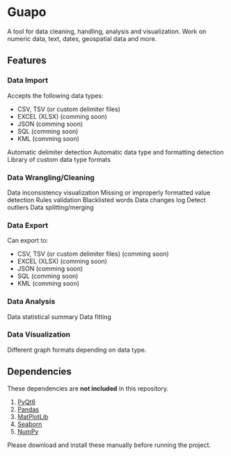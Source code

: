 # Guapo
 A tool for data cleaning, handling, analysis and visualization. Work on numeric data, text, dates, geospatial data and more.





## Features
### Data Import ###
Accepts the following data types:
- CSV, TSV (or custom delimiter files)
- EXCEL (XLSX) (comming soon)
- JSON (comming soon)
- SQL (comming soon)
- KML (comming soon)

Automatic delimiter detection
Automatic data type and formatting detection
Library of custom data type formats

### Data Wrangling/Cleaning ###
Data inconsistency visualization
Missing or improperly formatted value detection
Rules validation
Blacklisted words
Data changes log
Detect outliers
Data splitting/merging

### Data Export ###
Can export to:
- CSV, TSV (or custom delimiter files) (comming soon)
- EXCEL (XLSX) (comming soon)
- JSON (comming soon)
- SQL (comming soon)
- KML (comming soon)

### Data Analysis ###
Data statistical summary
Data fitting

### Data Visualization ###
Different graph formats depending on data type.

## Dependencies
These dependencies are **not included** in this repository.

1. [PyQt6](https://pypi.org/project/PyQt6/)
2. [Pandas](https://pandas.pydata.org/)
3. [MatPlotLib](https://matplotlib.org/)
4. [Seaborn](https://seaborn.pydata.org/)
5. [NumPy](https://numpy.org/)

Please download and install these manually before running the project.

